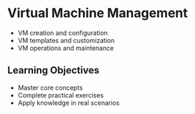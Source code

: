 # Virtual Machine Management
- VM creation and configuration
- VM templates and customization
- VM operations and maintenance

## Learning Objectives
- Master core concepts
- Complete practical exercises
- Apply knowledge in real scenarios
